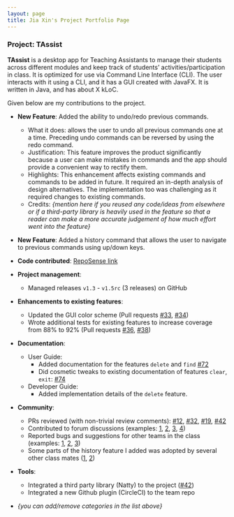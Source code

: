 ```yaml
---
layout: page
title: Jia Xin's Project Portfolio Page
---
```


### Project: TAssist

**TAssist** is a desktop app for Teaching Assistants to manage their students across different modules and keep track of students’ activities/participation in class. It is optimized for use via Command Line Interface (CLI). The user interacts with it using a CLI, and it has a GUI created with JavaFX. It is written in Java, and has about X kLoC.

Given below are my contributions to the project.

* **New Feature**: Added the ability to undo/redo previous commands.
  * What it does: allows the user to undo all previous commands one at a time. Preceding undo commands can be reversed by using the redo command.
  * Justification: This feature improves the product significantly because a user can make mistakes in commands and the app should provide a convenient way to rectify them.
  * Highlights: This enhancement affects existing commands and commands to be added in future. It required an in-depth analysis of design alternatives. The implementation too was challenging as it required changes to existing commands.
  * Credits: *{mention here if you reused any code/ideas from elsewhere or if a third-party library is heavily used in the feature so that a reader can make a more accurate judgement of how much effort went into the feature}*

* **New Feature**: Added a history command that allows the user to navigate to previous commands using up/down keys.

* **Code contributed**: [RepoSense link]()

* **Project management**:
  * Managed releases `v1.3` - `v1.5rc` (3 releases) on GitHub

* **Enhancements to existing features**:
  * Updated the GUI color scheme (Pull requests [\#33](), [\#34]())
  * Wrote additional tests for existing features to increase coverage from 88% to 92% (Pull requests [\#36](), [\#38]())

* **Documentation**:
  * User Guide:
    * Added documentation for the features `delete` and `find` [\#72]()
    * Did cosmetic tweaks to existing documentation of features `clear`, `exit`: [\#74]()
  * Developer Guide:
    * Added implementation details of the `delete` feature.

* **Community**:
  * PRs reviewed (with non-trivial review comments): [\#12](), [\#32](), [\#19](), [\#42]()
  * Contributed to forum discussions (examples: [1](), [2](), [3](), [4]())
  * Reported bugs and suggestions for other teams in the class (examples: [1](), [2](), [3]())
  * Some parts of the history feature I added was adopted by several other class mates ([1](), [2]())

* **Tools**:
  * Integrated a third party library (Natty) to the project ([\#42]())
  * Integrated a new Github plugin (CircleCI) to the team repo

* _{you can add/remove categories in the list above}_
